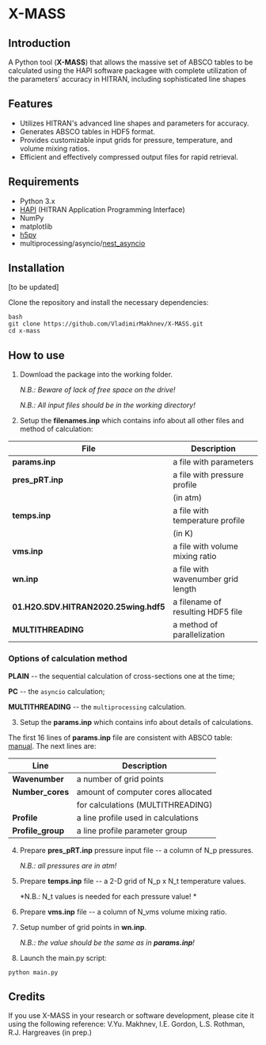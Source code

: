 # X-MASS

## Introduction

A Python tool (**X-MASS**) that allows the massive set of ABSCO tables to be calculated using the HAPI software packagee with complete utilization of the parameters’ accuracy in HITRAN, including sophisticated line shapes

## Features

- Utilizes HITRAN's advanced line shapes and parameters for accuracy.
- Generates ABSCO tables in HDF5 format.
- Provides customizable input grids for pressure, temperature, and volume mixing ratios.
- Efficient and effectively compressed output files for rapid retrieval.

## Requirements

- Python 3.x
- [HAPI](https://github.com/hitranonline/hapi) (HITRAN Application Programming Interface)
- NumPy
- matplotlib
- [h5py](https://h5py.org)
- multiprocessing/asyncio/[nest_asyncio](https://pypi.org/project/nest-asyncio/)

## Installation

[to be updated]

Clone the repository and install the necessary dependencies:

```
bash
git clone https://github.com/VladimirMakhnev/X-MASS.git
cd x-mass 
```

## How to use 

1. Download the package into the working folder.

	*N.B.: Beware of lack of free space on the drive!*
	
	*N.B.: All input files should be in the working directory!*

2. Setup the **filenames.inp** which contains info about all other files and method of calculation: 

| **File**                              | **Description**                    |
|---------------------------------------|------------------------------------|
| **params.inp**                        | a file with parameters             |
| **pres_pRT.inp**                      | a file with pressure profile       |
|                                       | (in atm)                           |
| **temps.inp**                         | a file with temperature profile    |
|                                       | (in K)                             |
| **vms.inp**                           | a file with volume mixing ratio    |
| **wn.inp**                            | a file with wavenumber grid length |
| **01.H2O.SDV.HITRAN2020.25wing.hdf5** | a filename of resulting HDF5 file  |
| **MULTITHREADING**                    | a method of parallelization        |

### Options of calculation method

**PLAIN** -- the sequential calculation of cross-sections one at the time;

**PC** -- the ```asyncio``` calculation;

**MULTITHREADING** -- the ```multiprocessing``` calculation.


3. Setup the **params.inp** which contains info about details of calculations. 

The first 16 lines of **params.inp** file are consistent with ABSCO table:
 [manual](https://docserver.gesdisc.eosdis.nasa.gov/public/project/OCO/ABSCO_UsersGuide_20170724_corr2_v5.0.pdf). 
The next lines are:

| **Line**                              | **Description**                    |
|---------------------------------------|------------------------------------|
| **Wavenumber**                        | a number of grid points            |
| **Number_cores**                      | amount of computer cores allocated |
|                                       | for calculations (MULTITHREADING)  |
| **Profile**                           | a line profile used in calculations|
| **Profile_group**                     | a line profile parameter group     |

4. Prepare **pres_pRT.inp** pressure input file -- a column of N_p pressures.

	*N.B.: all pressures are in atm!*

5. Prepare **temps.inp** file -- a 2-D grid of N_p x N_t temperature values. 

    *N.B.: N_t values is needed for each pressure value! *

6. Prepare **vms.inp** file -- a column of N_vms volume mixing ratio. 

7. Setup number of grid points in **wn.inp**.

    *N.B.: the value should be the same as in **params.inp**!*

0. Launch the main.py script:

`python main.py `

## Credits

If you use X-MASS in your research or software development, please cite it using the following reference:
V.Yu. Makhnev, I.E. Gordon, L.S. Rothman, R.J. Hargreaves (in prep.)


















